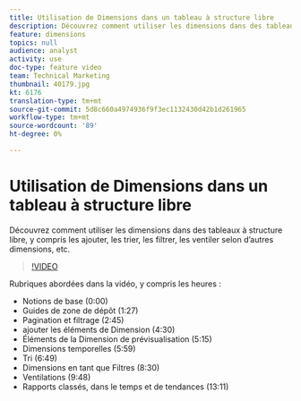 ```yaml
---
title: Utilisation de Dimensions dans un tableau à structure libre
description: Découvrez comment utiliser les dimensions dans des tableaux à structure libre, y compris les ajouter, les trier, les filtrer, les ventiler selon d’autres dimensions, etc.
feature: dimensions
topics: null
audience: analyst
activity: use
doc-type: feature video
team: Technical Marketing
thumbnail: 40179.jpg
kt: 6176
translation-type: tm+mt
source-git-commit: 5d8c660a4974936f9f3ec1132430d42b1d261965
workflow-type: tm+mt
source-wordcount: '89'
ht-degree: 0%

---
```



# Utilisation de Dimensions dans un tableau à structure libre

Découvrez comment utiliser les dimensions dans des tableaux à structure libre, y compris les ajouter, les trier, les filtrer, les ventiler selon d’autres dimensions, etc.

>[!VIDEO](https://video.tv.adobe.com/v/40179/?quality=12&learn=on)

Rubriques abordées dans la vidéo, y compris les heures :

* Notions de base (0:00)
* Guides de zone de dépôt (1:27)
* Pagination et filtrage (2:45)
* ajouter les éléments de Dimension (4:30)
* Éléments de la Dimension de prévisualisation (5:15)
* Dimensions temporelles (5:59)
* Tri (6:49)
* Dimensions en tant que Filtres (8:30)
* Ventilations (9:48)
* Rapports classés, dans le temps et de tendances (13:11)
